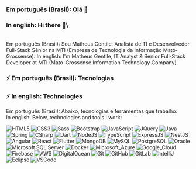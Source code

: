 ### Em português (Brasil): Olá 👋
### In english: Hi there 👋\
\
Em português (Brasil): Sou Matheus Gentile, Analista de TI e Desenvolvedor Full-Stack Sênior na MTI (Empresa de Tecnologia da Informação Mato-Grossense).
In english: I'm Matheus Gentile, IT Analyst & Senior Full-Stack Developer at MTI (Mato-Grossense Information Technology Company).
&nbsp;
&nbsp;
### ⚡ Em português (Brasil): Tecnologias
### ⚡ In english: Technologies

Em português (Brasil): Abaixo, tecnologias e ferramentas que trabalho:\
In english: Below, technologies and tools i work:

![HTML5](https://img.shields.io/badge/html5%20-%23E34F26.svg?&style=for-the-badge&logo=html5&logoColor=white)
![CSS3](https://img.shields.io/badge/css3%20-%231572B6.svg?&style=for-the-badge&logo=css3&logoColor=white)
![Sass](https://img.shields.io/badge/SASS%20-hotpink.svg?&style=for-the-badge&logo=SASS&logoColor=white)
![Bootstrap](https://img.shields.io/badge/bootstrap%20-%23563D7C.svg?&style=for-the-badge&logo=bootstrap&logoColor=white)
![JavaScript](https://img.shields.io/badge/javascript%20-%23323330.svg?&style=for-the-badge&logo=javascript&logoColor=%23F7DF1E)
![JQuery](https://img.shields.io/badge/jquery%20-%230769AD.svg?&style=for-the-badge&logo=jquery&logoColor=white)
![Java](https://img.shields.io/badge/java-%23ED8B00.svg?&style=for-the-badge&logo=java&logoColor=white)
![Spring](https://img.shields.io/badge/spring%20-%236DB33F.svg?&style=for-the-badge&logo=spring&logoColor=white)
![CSharp](https://img.shields.io/badge/c%23%20-%23239120.svg?&style=for-the-badge&logo=c-sharp&logoColor=white)
![Dart](https://img.shields.io/badge/dart-%230175C2.svg?&style=for-the-badge&logo=dart&logoColor=white)
![NodeJS](https://img.shields.io/badge/node.js%20-%2343853D.svg?&style=for-the-badge&logo=node.js&logoColor=white)
![TypeScript](https://img.shields.io/badge/typescript%20-%23007ACC.svg?&style=for-the-badge&logo=typescript&logoColor=white)
![ExpressJS](https://img.shields.io/badge/express.js%20-%23404d59.svg?&style=for-the-badge)
![NestJS](https://img.shields.io/badge/nestjs%20-%23E0234E.svg?&style=for-the-badge&logo=nestjs&logoColor=white)
![Angular](https://img.shields.io/badge/angular%20-%23DD0031.svg?&style=for-the-badge&logo=angular&logoColor=white)
![React](https://img.shields.io/badge/react_native%20-%2320232a.svg?&style=for-the-badge&logo=react&logoColor=%2361DAFB)
![Flutter](https://img.shields.io/badge/Flutter%20-%2302569B.svg?&style=for-the-badge&logo=Flutter&logoColor=white)
![MongoDB](https://img.shields.io/badge/MongoDB-%234ea94b.svg?&style=for-the-badge&logo=mongodb&logoColor=white)
![MySQL](https://img.shields.io/badge/mysql-%2300f.svg?&style=for-the-badge&logo=mysql&logoColor=white)
![PostgreSQL](https://img.shields.io/badge/postgres-%23316192.svg?&style=for-the-badge&logo=postgresql&logoColor=white)
![Oracle](https://img.shields.io/badge/oracle%20-%23F00000.svg?&style=for-the-badge&logo=oracle&logoColor=white)
![Microsoft SQL Server](https://img.shields.io/badge/-SQL%20Server-CC2927?style=for-the-badge&logo=microsoft-sql-server&logoColor=white)
![Docker](https://img.shields.io/badge/docker%20-%230db7ed.svg?&style=for-the-badge&logo=docker&logoColor=white)
![Microsoft_Azure](https://img.shields.io/badge/azure%20-%230072C6.svg?&style=for-the-badge&logo=azure-devops&logoColor=white)
![Google_Cloud](https://img.shields.io/badge/Google%20Cloud%20-%234285F4.svg?&style=for-the-badge&logo=google-cloud&logoColor=white)
![Firebase](https://img.shields.io/badge/firebase%20-%23039BE5.svg?&style=for-the-badge&logo=firebase)
![AWS](https://img.shields.io/badge/AWS%20-%23FF9900.svg?&style=for-the-badge&logo=amazon-aws&logoColor=white)
![DigitalOcean](https://img.shields.io/badge/DigitalOcean-%230167ff.svg?&style=for-the-badge&logo=digitalOcean&logoColor=white")
![Git](https://img.shields.io/badge/git%20-%23F05033.svg?&style=for-the-badge&logo=git&logoColor=white)
![GitHub](https://img.shields.io/badge/github%20-%23121011.svg?&style=for-the-badge&logo=github&logoColor=white)
![GitLab](https://img.shields.io/badge/gitlab%20-%23181717.svg?&style=for-the-badge&logo=gitlab&logoColor=white)
![IntelliJ](https://img.shields.io/badge/-IntelliJ%20IDEA-black?style=for-the-badge&logo=intellij-idea&logoColor=white)
![Eclipse](https://img.shields.io/badge/-Eclipse-2C2255?style=for-the-badge&logo=eclipse&logoColor=white)
![VSCode](https://img.shields.io/badge/-VSCode-007ACC?style=for-the-badge&logo=visual-studio-code&logoColor=white)
